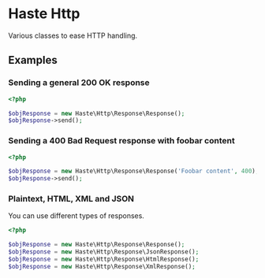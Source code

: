 # Haste Http

Various classes to ease HTTP handling.


## Examples ##

### Sending a general 200 OK response ###

```php
<?php

$objResponse = new Haste\Http\Response\Response();
$objResponse->send();
```

### Sending a 400 Bad Request response with foobar content ###

```php
<?php

$objResponse = new Haste\Http\Response\Response('Foobar content', 400);
$objResponse->send();
```

### Plaintext, HTML, XML and JSON ###

You can use different types of responses.

```php
<?php

$objResponse = new Haste\Http\Response\Response();
$objResponse = new Haste\Http\Response\JsonResponse();
$objResponse = new Haste\Http\Response\HtmlResponse();
$objResponse = new Haste\Http\Response\XmlResponse();
```
